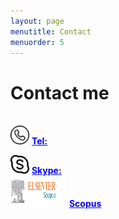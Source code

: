 ```yaml
---
layout: page
menutitle: Contact
menuorder: 5
---
```

# __Contact me__

<br/> <img width="30" height="30" alt="Target" src="/assets//call.png"> __<a href="" style="color: blue;"> Tel: </a>__ <br/> 

<img width="30" height="30" alt="Target" src="/assets//skype.png"> __<a href="" style="color: blue;">Skype: </a>__ <br/> 
<img width="90" height="50" alt="Target" src="/assets//scopus.jpg"> __<a href="https://www.scopus.com/authid/detail.uri?authorId=57224572489" style="color: blue;">Scopus</a>__ <br/> 
